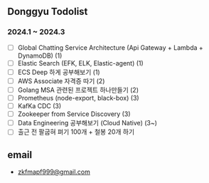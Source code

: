 ## Donggyu Todolist


### 2024.1 ~ 2024.3

- [ ] Global Chatting Service Architecture (Api Gateway + Lambda + DynamoDB) (1)
- [ ] Elastic Search (EFK, ELK, Elastic-agent) (1)
- [ ] ECS Deep 하게 공부해보기 (1)
- [ ] AWS Associate 자격증 따기 (2)
- [ ] Golang MSA 관련된 프로젝트 하나만들기 (2)
- [ ] Prometheus (node-export, black-box) (3)
- [ ] KafKa CDC (3)
- [ ] Zookeeper from Service Discovery (3)
- [ ] Data Engineering 공부해보기 (Cloud Native) (3~)
- [ ] 출근 전 팔굽혀 펴기 100개 + 철봉 20개 하기

## email
- zkfmapf999@gmail.com